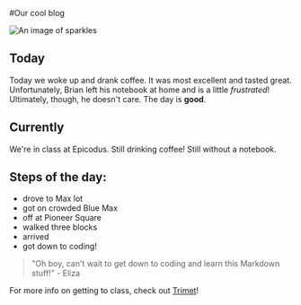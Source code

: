 #Our cool blog

![An image of sparkles](https://irp-cdn.multiscreensite.com/180d139c/dms3rep/multi/desktop/Rainbow+sparkles+Canstock.jpg)

## Today

Today we woke up and drank coffee. It was most excellent and tasted great. Unfortunately, Brian left his notebook at home and is a little *frustrated*! Ultimately, though, he doesn't care. The day is __good__.

## Currently

We're in class at Epicodus. Still drinking coffee! Still without a notebook.

## Steps of the day:
* drove to Max lot
* got on crowded Blue Max
* off at Pioneer Square
* walked three blocks
* arrived
* got down to coding!




>"Oh boy, can't wait to get down to coding and learn this Markdown stuff!" - Eliza

For more info on getting to class, check out [Trimet](https://trimet.org)!
